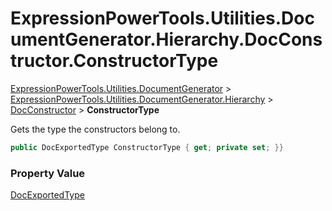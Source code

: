 ﻿# ExpressionPowerTools.Utilities.DocumentGenerator.Hierarchy.DocConstructor.ConstructorType

[ExpressionPowerTools.Utilities.DocumentGenerator](ExpressionPowerTools.Utilities.DocumentGenerator.a.md) > [ExpressionPowerTools.Utilities.DocumentGenerator.Hierarchy](ExpressionPowerTools.Utilities.DocumentGenerator.Hierarchy.n.md) > [DocConstructor](ExpressionPowerTools.Utilities.DocumentGenerator.Hierarchy.DocConstructor.cs.md) > **ConstructorType**

Gets the type the constructors belong to.

```csharp
public DocExportedType ConstructorType { get; private set; }}
```

### Property Value

 [DocExportedType](ExpressionPowerTools.Utilities.DocumentGenerator.Hierarchy.DocExportedType.cs.md) 

